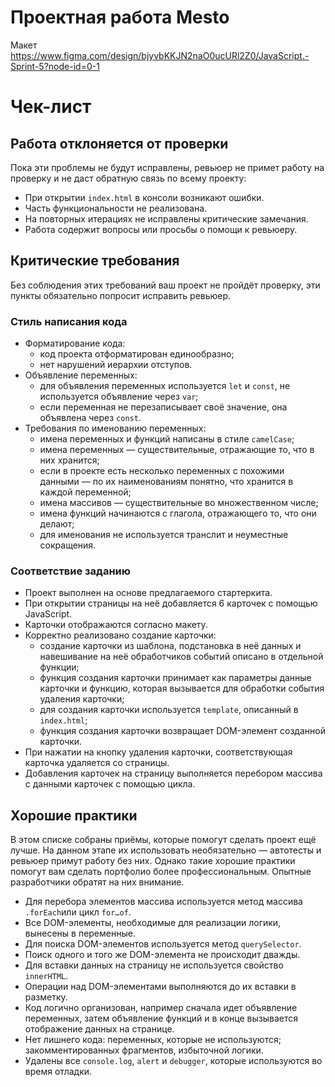 # Проектная работа Mesto

Макет https://www.figma.com/design/bjyvbKKJN2naO0ucURl2Z0/JavaScript.-Sprint-5?node-id=0-1

# Чек-лист

## Работа отклоняется от проверки

Пока эти проблемы не будут исправлены, ревьюер не примет работу на проверку и не даст обратную связь по всему проекту:

- При открытии `index.html` в консоли возникают ошибки.
- Часть функциональности не реализована.
- На повторных итерациях не исправлены критические замечания.
- Работа содержит вопросы или просьбы о помощи к ревьюеру.

## Критические требования

Без соблюдения этих требований ваш проект не пройдёт проверку, эти пункты обязательно попросит исправить ревьюер.

### Стиль написания кода

- Форматирование кода:
    - код проекта отформатирован единообразно;
    - нет нарушений иерархии отступов.
- Объявление переменных:
    - для объявления переменных используется `let` и `const`, не используется объявление через `var`;
    - если переменная не перезаписывает своё значение, она объявлена через `const`.
- Требования по именованию переменных:
    - имена переменных и функций написаны в стиле `camelCase`;
    - имена переменных — существительные, отражающие то, что в них хранится;
    - если в проекте есть несколько переменных с похожими данными — по их наименованиям понятно, что хранится в каждой переменной;
    - имена массивов — существительные во множественном числе;
    - имена функций начинаются с глагола, отражающего то, что они делают;
    - для именования не используется транслит и неуместные сокращения.

### Соответствие заданию

- Проект выполнен на основе предлагаемого стартеркита.
- При открытии страницы на неё добавляется 6 карточек с помощью JavaScript.
- Карточки отображаются согласно макету.
- Корректно реализовано создание карточки:
    - создание карточки из шаблона, подстановка в неё данных и навешивание на неё обработчиков событий описано в отдельной функции;
    - функция создания карточки принимает как параметры данные карточки и функцию, которая вызывается для обработки события удаления карточки;
    - для создания карточки используется `template`, описанный в `index.html`;
    - функция создания карточки возвращает DOM-элемент созданной карточки.
- При нажатии на кнопку удаления карточки, соответствующая карточка удаляется со страницы.
- Добавления карточек на страницу выполняется перебором массива с данными карточек с помощью цикла.

## Хорошие практики

В этом списке собраны приёмы, которые помогут сделать проект ещё лучше. На данном этапе их использовать необязательно — автотесты и ревьюер примут работу без них. Однако такие хорошие практики помогут вам сделать портфолио более профессиональным. Опытные разработчики обратят на них внимание.

- Для перебора элементов массива используется метод массива `.forEach`или цикл `for…of`.
- Все DOM-элементы, необходимые для реализации логики, вынесены в переменные.
- Для поиска DOM-элементов используется метод `querySelector`.
- Поиск одного и того же DOM-элемента не происходит дважды.
- Для вставки данных на страницу не используется свойство `innerHTML`.
- Операции над DOM-элементами выполняются до их вставки в разметку.
- Код логично организован, например сначала идет объявление переменных, затем объявление функций и в конце вызывается отображение данных на странице.
- Нет лишнего кода: переменных, которые не используются; закомментированных фрагментов, избыточной логики.
- Удалены все `console.log`, `alert` и `debugger`, которые используются во время отладки.

